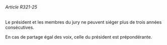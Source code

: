 ###### Article R321-25

Le président et les membres du jury ne peuvent siéger plus de trois années consécutives.

En cas de partage égal des voix, celle du président est prépondérante.

